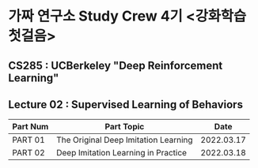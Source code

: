 # 가짜 연구소 Study Crew 4기 <강화학습 첫걸음>

## CS285 : UCBerkeley "Deep Reinforcement Learning"

## Lecture 02 : Supervised Learning of Behaviors

|Part Num|Part Topic|Date|
|---|---|---|
|PART 01|The Original Deep Imitation Learning|2022.03.17|
|PART 02|Deep Imitation Learning in Practice|2022.03.18|
